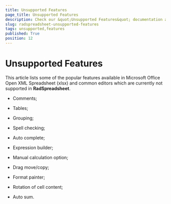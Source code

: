 ```yaml
---
title: Unsupported Features
page_title: Unsupported Features
description: Check our &quot;Unsupported Features&quot; documentation article for the RadSpreadsheet {{ site.framework_name }} control.
slug: radspreadsheet-unsupported-features
tags: unsupported,features
published: True
position: 12
---
```


# Unsupported Features

This article lists some of the popular features available in Microsoft Office Open XML Spreadsheet (xlsx) and common editors which are currently not supported in __RadSpreadsheet__.

* Comments;

* Tables;

* Grouping;

* Spell checking;

* Auto complete;

* Expression builder;

* Manual calculation option;

* Drag move/copy;

* Format painter;

* Rotation of cell content;

* Auto sum.


